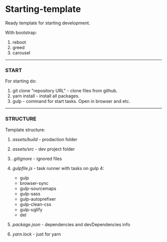 # Starting-template

Ready template for starting development.  

With bootstrap:  
1) reboot   
2) greed  
3) carousel
___
### START
For starting do:
1. git clone "repository URL" - clone files from github.
2. yarn install - install all packages.
3. gulp - command for start tasks. Open in browser and etc.

___
### STRUCTURE
Template structure:
1. *assets/build* - prodaction folder
2. *assets/src* - dev project folder
3. *.gitignore* - ignored files
4. *gulpfile.js* - task runner with tasks on gulp 4:
    - gulp
    - browser-sync
    - gulp-sourcemaps
    - gulp-sass
    - gulp-autoprefixer
    - gulp-clean-css
    - gulp-uglify
    - del
    
5. *package.json* - dependencies and devDependencies info
6. *yarn.lock* - just for yarn
